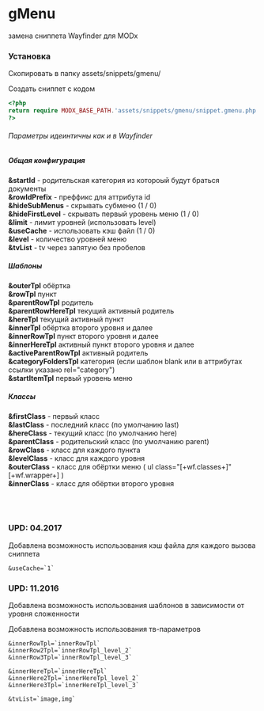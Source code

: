 gMenu
=====

замена сниппета Wayfinder для MODx 

<h3>Установка</h3>
<p>Скопировать в папку assets/snippets/gmenu/</p>

Создать сниппет с кодом
```PHP
<?php
return require MODX_BASE_PATH.'assets/snippets/gmenu/snippet.gmenu.php';
?>
```

<h6>Параметры идеинтичны как и в Wayfinder</h6>
<h5>Общая конфигурация</h5>
<p>
<b>&startId</b> - родительская категория из котороый будут браться документы <br>
<b>&rowIdPrefix</b> - преффикс для аттрибута id <br>
<b>&hideSubMenus</b> - скрывать субменю  (1 / 0) <br>
<b>&hideFirstLevel</b> - скрывать первый уровень меню (1 / 0) <br>
<b>&limit</b> - лимит уровней (использовать level) <br>
<b>&useCache</b> - использовать кэш файл (1 / 0) <br>
<b>&level</b> - количество уровней меню  <br>
<b>&tvList</b> - tv через запятую без пробелов <br>
</p>

<h5>Шаблоны</h5>
<p>
<b>&outerTpl</b> обёртка<br>
<b>&rowTpl</b> пункт<br>
<b>&parentRowTpl</b> родитель<br>
<b>&parentRowHereTpl</b> текущий активный родитель<br>
<b>&hereTpl</b> текущий активный пункт<br>
<b>&innerTpl</b> обёртка второго уровня и далее<br>
<b>&innerRowTpl</b> пункт второго уровня и далее<br>
<b>&innerHereTpl</b> активный пункт второго уровня и далее<br>
<b>&activeParentRowTpl</b> активный родитель<br>
<b>&categoryFoldersTpl</b> категория (если шаблон blank или в аттрибутах ссылки указано rel="category")<br>
<b>&startItemTpl</b> первый уровень меню<br>
</p>

<h5>Классы</h5>
<p>
<b>&firstClass</b> - первый класс <br>
<b>&lastClass</b> - последний класс (по умолчанию last)<br>
<b>&hereClass</b> - текущий класс (по умолчанию here)<br>
<b>&parentClass</b> - родительский класс (по умолчанию parent)<br>
<b>&rowClass</b> - класс для каждого пункта <br>
<b>&levelClass</b> - класс для каждого уровня <br>
<b>&outerClass</b> - класс для обёртки меню ( ul class="[+wf.classes+]" [+wf.wrapper+] ) <br>
<b>&innerClass</b> - класс для обёртки второго уровня <br>
</p>
<br>
<br>

<h3>UPD: 04.2017</h3>
<p>Добавлена возможность использования кэш файла для каждого вызова сниппета</p>

```CODE
&useCache=`1`
```

<h3>UPD: 11.2016</h3>
<p>Добавлена возможность использования шаблонов в зависимости от уровня сложенности</p>
<p>Добавлена возможность использования тв-параметров</p>

```CODE
&innerRowTpl=`innerRowTpl`
&innerRow2Tpl=`innerRowTpl_level_2`
&innerRow3Tpl=`innerRowTpl_level_3`

&innerHereTpl=`innerHereTpl`
&innerHere2Tpl=`innerHereTpl_level_2`
&innerHere3Tpl=`innerHereTpl_level_3`

&tvList=`image,img`
```
